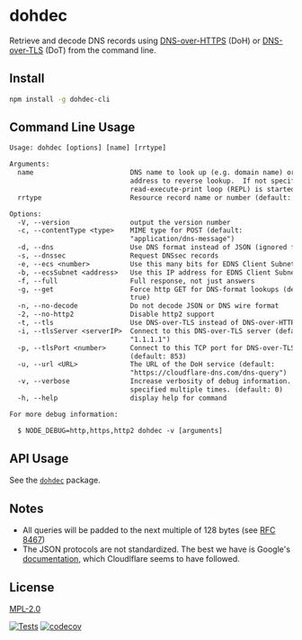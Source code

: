 # dohdec

Retrieve and decode DNS records using
[DNS-over-HTTPS](https://tools.ietf.org/html/rfc8484) (DoH) or
[DNS-over-TLS](https://tools.ietf.org/html/rfc7858) (DoT) from the command line.

## Install

```bash
npm install -g dohdec-cli
```

## Command Line Usage

```txt
Usage: dohdec [options] [name] [rrtype]

Arguments:
  name                        DNS name to look up (e.g. domain name) or IP
                              address to reverse lookup.  If not specified, a
                              read-execute-print loop (REPL) is started.
  rrtype                      Resource record name or number (default: "A")

Options:
  -V, --version               output the version number
  -c, --contentType <type>    MIME type for POST (default:
                              "application/dns-message")
  -d, --dns                   Use DNS format instead of JSON (ignored for TLS)
  -s, --dnssec                Request DNSsec records
  -e, --ecs <number>          Use this many bits for EDNS Client Subnet (ECS)
  -b, --ecsSubnet <address>   Use this IP address for EDNS Client Subnet (ECS)
  -f, --full                  Full response, not just answers
  -g, --get                   Force http GET for DNS-format lookups (default:
                              true)
  -n, --no-decode             Do not decode JSON or DNS wire format
  -2, --no-http2              Disable http2 support
  -t, --tls                   Use DNS-over-TLS instead of DNS-over-HTTPS
  -i, --tlsServer <serverIP>  Connect to this DNS-over-TLS server (default:
                              "1.1.1.1")
  -p, --tlsPort <number>      Connect to this TCP port for DNS-over-TLS
                              (default: 853)
  -u, --url <URL>             The URL of the DoH service (default:
                              "https://cloudflare-dns.com/dns-query")
  -v, --verbose               Increase verbosity of debug information.  May be
                              specified multiple times. (default: 0)
  -h, --help                  display help for command

For more debug information:

  $ NODE_DEBUG=http,https,http2 dohdec -v [arguments]
```

## API Usage

See the [`dohdec`](../dohdec) package.

## Notes

- All queries will be padded to the next multiple of 128 bytes (see [RFC 8467](https://datatracker.ietf.org/doc/html/rfc8467#section-4.1))
- The JSON protocols are not standardized.  The best we have is Google's [documentation](https://developers.google.com/speed/public-dns/docs/doh/json), which Cloudlflare seems to have followed.

## License

[MPL-2.0](https://www.mozilla.org/en-US/MPL/2.0/)

[![Tests](https://github.com/hildjj/dohdec/actions/workflows/node.js.yml/badge.svg)](https://github.com/hildjj/dohdec/actions/workflows/node.js.yml)
[![codecov](https://codecov.io/gh/hildjj/dohdec/branch/main/graph/badge.svg?token=qYy1UyK9S5)](https://codecov.io/gh/hildjj/dohdec)
